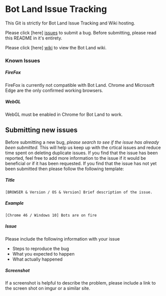 # Bot Land Issue Tracking
This Git is strictly for Bot Land Issue Tracking and Wiki hosting.

Please click [here] [issues] to submit a bug. Before submitting, please read this README in it's entirety.

Please click [here] [wiki] to view the Bot Land wiki.

### Known Issues

##### FireFox
FireFox is currently not compatible with Bot Land. Chrome and Microsoft Edge are the only confirmed working browsers.

##### WebGL
WebGL must be enabled in Chrome for Bot Land to work.

## Submitting new issues

Before submitting a new bug, *please search to see if the issue has already been submitted.* This will help us keep up with the crtical issues and reduce time spent on deleting duplicate issues. If you find that the issue has been reported, feel free to add more information to the issue if it would be beneficial or if it has been requested. If you find that the issue has not yet been submitted then please follow the following template:

##### Title
```
[BROWSER & Version / OS & Version] Brief description of the issue.
```

##### Example
```
[Chrome 46 / Windows 10] Bots are on fire
```

##### Issue
Please include the following information with your issue
  - Steps to reproduce the bug
  - What you expected to happen
  - What actually happened

##### Screenshot
If a screenshot is helpful to describe the problem, please include a link to the screen shot on imgur or a similar site.

   [issues]: <https://github.com/voiddreamer/BotLandTracking/issues>
   [wiki]: <https://github.com/voiddreamer/BotLandTracking/wiki>
